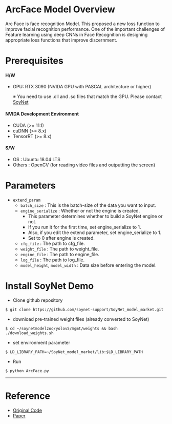 # ArcFace Model Overview
Arc Face is face recognition Model.
This proposed a new loss function to improve facial recognition performance.
One of the important challenges of Feature learning using deep CNNs in Face Recognition is designing appropriate loss functions that improve discernment.

# Prerequisites
#### H/W
 - GPU: RTX 3090 (NVIDA GPU with PASCAL architecture or higher)
 
   ※ You need to use .dll and .so files that match the GPU. Please contact [SoyNet](https://soynet.io/en/)

#### NVIDA Development Environment
 - CUDA (>= 11.1)
 - cuDNN (>= 8.x)
 - TensorRT (>= 8.x)

#### S/W
 - OS : Ubuntu 18.04 LTS
 - Others : OpenCV (for reading video files and outputting the screen)


# Parameters
 - `extend_param`
      - `batch_size` : This is the batch-size of the data you want to input.
      - `engine_serialize` : Whether or not the engine is created.
         - This parameter determines whether to build a SoyNet engine or not.
         - If you run it for the first time, set engine_serialize to 1.
         - Also, if you edit the extend parameter, set engine_serialize to 1.
         - Set to 0 after engine is created.
      - `cfg_file` : The path to cfg_file.
      - `weight_file` : The path to weight_file.
      - `engine_file` : The path to engine_file.
      - `log_file` :  The path to log_file.
      - `model_height`, `model_width` : Data size before entering the model.

# Install SoyNet Demo

* Clone github repository

```
$ git clone https://github.com/soynet-support/SoyNet_model_market.git
```

* download pre-trained weight files (already converted to SoyNet)

```
$ cd ~/soynetmodelzoo/yolov5/mgmt/weights && bash ./download_weights.sh
```

* set environment parameter

```
$ LD_LIBRARY_PATH=~/SoyNet_model_market/lib:$LD_LIBRARY_PATH
```

* Run
```
$ python ArcFace.py 
```

***


# Reference
 - [Original Code](https://github.com/ronghuaiyang/arcface-pytorch)
 - [Paper](https://arxiv.org/abs/1801.07698)
